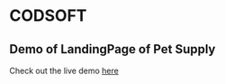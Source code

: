 # CODSOFT
## Demo of LandingPage of Pet Supply
Check out the live demo [here](https://madhanraj6.github.io/CODSOFT-LandingPage/)
